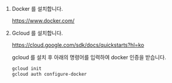1. Docker 를 설치합니다.

    https://www.docker.com/

1. Gcloud 를 설치합니다.

    https://cloud.google.com/sdk/docs/quickstarts?hl=ko
    
    gcloud 를 설치 후 아래의 명령어를 입력하여 docker 인증을 받습니다.
    
    ```bash
    gcloud init
    gcloud auth configure-docker
    ```


